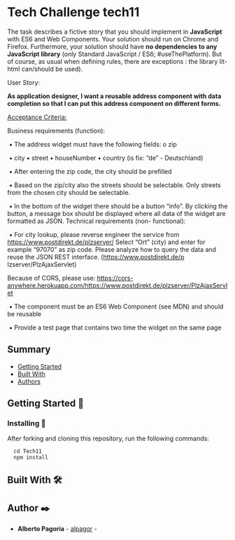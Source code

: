 # Tech Challenge tech11

The task describes a fictive story that you should implement in **JavaScript** with ES6 and Web Components. Your solution should run on Chrome and Firefox. Furthermore, your solution should have **no dependencies to any JavaScript library** (only Standard JavaScript / ES6; #useThePlatform).
But of course, as usual when defining rules, there are exceptions : the library lit-html can/should be used).

User Story:

**As application designer, I want a reusable address component with data completion so that I can put this address component on different forms.**



<u>Acceptance Criteria:</u>

 Business requirements (function):

​	▪ The address widget must have the following fields: o zip

​			▪ city
 	       ▪ street
 		   ▪ houseNumber
  		  ▪ country (is fix: “de” - Deutschland)

​	▪  After entering the zip code, the city should be prefilled

​	▪  Based on the zip/city also the streets should be selectable. Only streets from the chosen city should be 		selectable.

​	▪  In the bottom of the widget there should be a button “info”. By clicking the button, a message box 	    		should be displayed where all data of the widget are formatted as JSON. Technical requirements (non-		functional):

​	▪  For city lookup, please reverse engineer the service from https://www.postdirekt.de/plzserver/ Select 		“Ort” (city) and enter for example “97070” as zip code.
 		Please analyze how to query the data and reuse the JSON REST interface. (https://www.postdirekt.de/p		lzserver/PlzAjaxServlet)

Because of CORS, please use: https://cors-anywhere.herokuapp.com/https://www.postdirekt.de/plzserver/PlzAjaxServlet

​	▪  The component must be an ES6 Web Component (see MDN) and should be reusable

​	▪  Provide a test page that contains two time the widget on the same page

## Summary

- [Getting Started](https://github.com/PurpleBooth/a-good-readme-template#getting-started)
- [Built With](https://github.com/PurpleBooth/a-good-readme-template#built-with)
- [Authors](https://github.com/PurpleBooth/a-good-readme-template#authors)



## Getting Started 🚀

### Installing 🔧

After forking and cloning this repository, run the following commands:

```
  cd Tech11
  npm install
```



## Built With 🛠️



## Author ✒️

- **Alberto Pagoria** - [alpagor](https://github.com/alpagor) - 